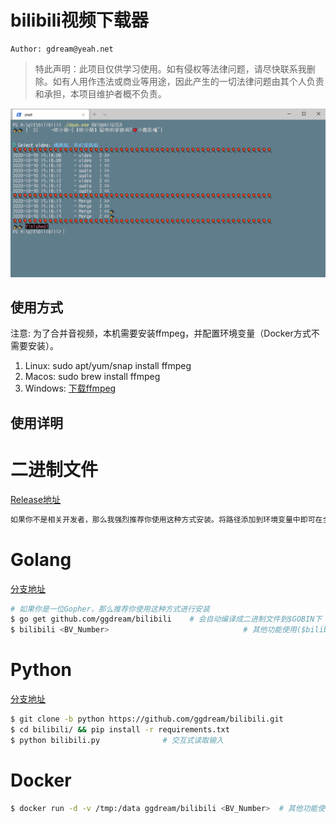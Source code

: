 # bilibili视频下载器
~~~shell script
Author: gdream@yeah.net
~~~
> 特此声明：此项目仅供学习使用。如有侵权等法律问题，请尽快联系我删除。如有人用作违法或商业等用途，因此产生的一切法律问题由其个人负责和承担，本项目维护者概不负责。

![example](./docs/example.png)

## 使用方式
注意: 为了合并音视频，本机需要安装ffmpeg，并配置环境变量（Docker方式不需要安装）。

1. Linux: sudo apt/yum/snap install ffmpeg
2. Macos: sudo brew install ffmpeg
3. Windows: [下载ffmpeg](https://github.com/BtbN/FFmpeg-Builds/releases)


## 使用详明
# 二进制文件
[Release地址](https://github.com/ggdream/bilibili/releases)
~~~sh
如果你不是相关开发者，那么我强烈推荐你使用这种方式安装。将路径添加到环境变量中即可在全路径下使用
~~~

# Golang
[分支地址](https://github.com/ggdream/bilibili/tree/golang)
~~~sh
# 如果你是一位Gopher，那么推荐你使用这种方式进行安装
$ go get github.com/ggdream/bilibili    # 会自动编译成二进制文件到$GOBIN下
$ bilibili <BV_Number>                              # 其他功能使用($bilibili --help)查看帮助
~~~

# Python
[分支地址](https://github.com/ggdream/bilibili/tree/python)
~~~sh
$ git clone -b python https://github.com/ggdream/bilibili.git
$ cd bilibili/ && pip install -r requirements.txt
$ python bilibili.py              # 交互式读取输入
~~~


# Docker
~~~sh
$ docker run -d -v /tmp:/data ggdream/bilibili <BV_Number>  # 其他功能使用($down --help)查看帮助
~~~
